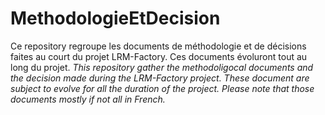 # MethodologieEtDecision
Ce repository regroupe les documents de méthodologie et de décisions faites au court du projet LRM-Factory. Ces documents évoluront tout au long du projet.
_This repository gather the methodoligocal documents and the decision made during the LRM-Factory project. These document are subject to evolve for all the duration of the project. Please note that those documents mostly if not all in French._
